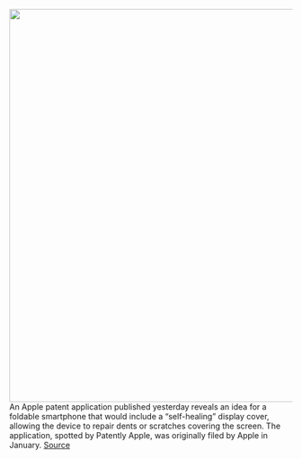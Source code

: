 <img src='https://cdn.vox-cdn.com/uploads/chorus_asset/file/11490453/a-01.0.png' width='700px' /><br/>
An Apple patent application published yesterday reveals an idea for a foldable smartphone that would include a “self-healing” display cover, allowing the device to repair dents or scratches covering the screen. The application, spotted by Patently Apple, was originally filed by Apple in January.
<a href='https://www.theverge.com/circuitbreaker/2020/10/2/21498857/apple-foldable-self-healing-display-patent-application'> Source <a/>
